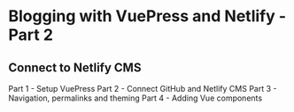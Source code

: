# Blogging with VuePress and Netlify - Part 2
## Connect to Netlify CMS

Part 1 - Setup VuePress
Part 2 - Connect GitHub and Netlify CMS
Part 3 - Navigation, permalinks and theming
Part 4 - Adding Vue components


